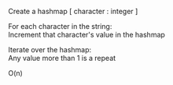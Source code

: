Create a hashmap [ character : integer ]

For each character in the string:  
Increment that character's value in the hashmap

Iterate over the hashmap:  
Any value more than 1 is a repeat

O(n)
